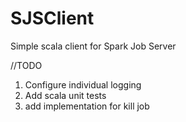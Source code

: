 # SJSClient

Simple scala client for Spark Job Server

//TODO
1. Configure individual logging
2. Add scala unit tests
3. add implementation for kill job
